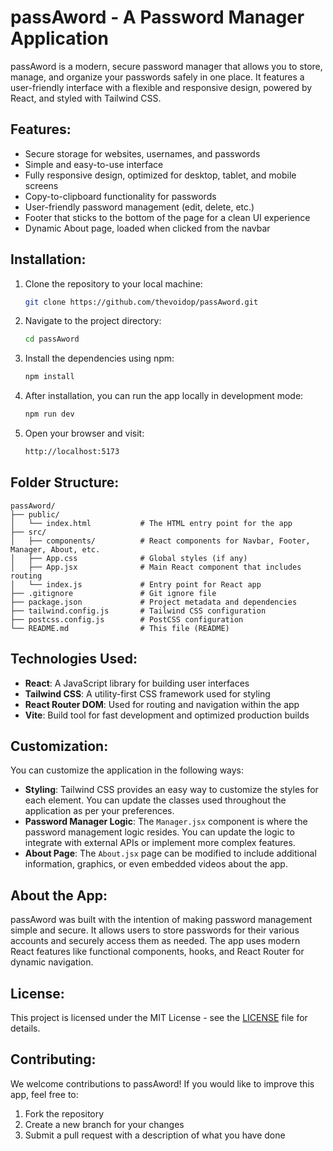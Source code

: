 # passAword - A Password Manager Application

passAword is a modern, secure password manager that allows you to store, manage, and organize your passwords
safely in one place. It features a user-friendly interface with a flexible and responsive design, powered by React,
and styled with Tailwind CSS.

## Features:

-   Secure storage for websites, usernames, and passwords
-   Simple and easy-to-use interface
-   Fully responsive design, optimized for desktop, tablet, and mobile screens
-   Copy-to-clipboard functionality for passwords
-   User-friendly password management (edit, delete, etc.)
-   Footer that sticks to the bottom of the page for a clean UI experience
-   Dynamic About page, loaded when clicked from the navbar

## Installation:

1. Clone the repository to your local machine:

    ```bash
    git clone https://github.com/thevoidop/passAword.git
    ```

2. Navigate to the project directory:

    ```bash
    cd passAword
    ```

3. Install the dependencies using npm:

    ```bash
    npm install
    ```

4. After installation, you can run the app locally in development mode:

    ```bash
    npm run dev
    ```

5. Open your browser and visit:

    ```bash
    http://localhost:5173
    ```

## Folder Structure:

```
passAword/
├── public/
│   └── index.html           # The HTML entry point for the app
├── src/
│   ├── components/          # React components for Navbar, Footer, Manager, About, etc.
│   ├── App.css              # Global styles (if any)
│   ├── App.jsx              # Main React component that includes routing
│   └── index.js             # Entry point for React app
├── .gitignore               # Git ignore file
├── package.json             # Project metadata and dependencies
├── tailwind.config.js       # Tailwind CSS configuration
├── postcss.config.js        # PostCSS configuration
└── README.md                # This file (README)
```

## Technologies Used:

-   **React**: A JavaScript library for building user interfaces
-   **Tailwind CSS**: A utility-first CSS framework used for styling
-   **React Router DOM**: Used for routing and navigation within the app
-   **Vite**: Build tool for fast development and optimized production builds

## Customization:

You can customize the application in the following ways:

-   **Styling**: Tailwind CSS provides an easy way to customize the styles for each element. You can update the classes used throughout the application as per your preferences.
-   **Password Manager Logic**: The `Manager.jsx` component is where the password management logic resides. You can update the logic to integrate with external APIs or implement more complex features.
-   **About Page**: The `About.jsx` page can be modified to include additional information, graphics, or even embedded videos about the app.

## About the App:

passAword was built with the intention of making password management simple and secure. It allows users to store passwords for their various accounts and securely access them as needed.
The app uses modern React features like functional components, hooks, and React Router for dynamic navigation.

## License:

This project is licensed under the MIT License - see the [LICENSE](https://opensource.org/licenses/MIT) file for details.

## Contributing:

We welcome contributions to passAword! If you would like to improve this app, feel free to:

1. Fork the repository
2. Create a new branch for your changes
3. Submit a pull request with a description of what you have done
